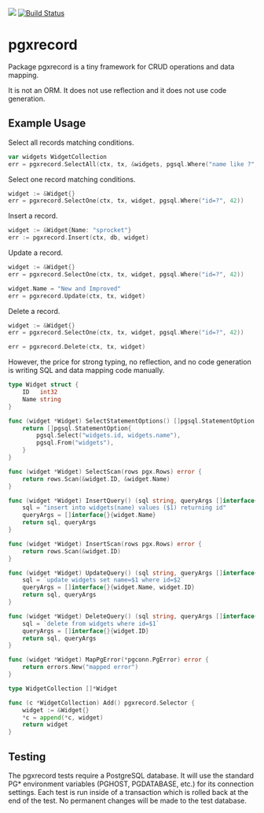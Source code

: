 [![](https://godoc.org/github.com/jackc/pgxrecord?status.svg)](https://godoc.org/github.com/jackc/pgxrecord)
[![Build Status](https://travis-ci.org/jackc/pgxrecord.svg)](https://travis-ci.org/jackc/pgxrecord)

# pgxrecord

Package pgxrecord is a tiny framework for CRUD operations and data mapping.

It is not an ORM. It does not use reflection and it does not use code generation.

## Example Usage

Select all records matching conditions.

```go
var widgets WidgetCollection
err = pgxrecord.SelectAll(ctx, tx, &widgets, pgsql.Where("name like ?", "%green%"))
```

Select one record matching conditions.

```go
widget := &Widget{}
err = pgxrecord.SelectOne(ctx, tx, widget, pgsql.Where("id=?", 42))
```

Insert a record.

```go
widget := &Widget{Name: "sprocket"}
err := pgxrecord.Insert(ctx, db, widget)
```

Update a record.

```go
widget := &Widget{}
err = pgxrecord.SelectOne(ctx, tx, widget, pgsql.Where("id=?", 42))

widget.Name = "New and Improved"
err = pgxrecord.Update(ctx, tx, widget)
```

Delete a record.

```go
widget := &Widget{}
err = pgxrecord.SelectOne(ctx, tx, widget, pgsql.Where("id=?", 42))

err = pgxrecord.Delete(ctx, tx, widget)
```

However, the price for strong typing, no reflection, and no code generation is writing SQL and data mapping code manually.

```go
type Widget struct {
	ID   int32
	Name string
}

func (widget *Widget) SelectStatementOptions() []pgsql.StatementOption {
	return []pgsql.StatementOption{
		pgsql.Select("widgets.id, widgets.name"),
		pgsql.From("widgets"),
	}
}

func (widget *Widget) SelectScan(rows pgx.Rows) error {
	return rows.Scan(&widget.ID, &widget.Name)
}

func (widget *Widget) InsertQuery() (sql string, queryArgs []interface{}) {
	sql = "insert into widgets(name) values ($1) returning id"
	queryArgs = []interface{}{widget.Name}
	return sql, queryArgs
}

func (widget *Widget) InsertScan(rows pgx.Rows) error {
	return rows.Scan(&widget.ID)
}

func (widget *Widget) UpdateQuery() (sql string, queryArgs []interface{}) {
	sql = `update widgets set name=$1 where id=$2`
	queryArgs = []interface{}{widget.Name, widget.ID}
	return sql, queryArgs
}

func (widget *Widget) DeleteQuery() (sql string, queryArgs []interface{}) {
	sql = `delete from widgets where id=$1`
	queryArgs = []interface{}{widget.ID}
	return sql, queryArgs
}

func (widget *Widget) MapPgError(*pgconn.PgError) error {
	return errors.New("mapped error")
}

type WidgetCollection []*Widget

func (c *WidgetCollection) Add() pgxrecord.Selector {
	widget := &Widget{}
	*c = append(*c, widget)
	return widget
}
```

## Testing

The pgxrecord tests require a PostgreSQL database. It will use the standard PG* environment variables (PGHOST, PGDATABASE, etc.) for its connection settings. Each test is run inside of a transaction which is rolled back at the end of the test. No permanent changes will be made to the test database.
